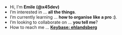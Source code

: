 - Hi, I’m **Emile (@x45dev)**
- I’m interested in ... **all the things**.  
- I’m currently learning ... **how to organise like a pro :)**.  
- I’m looking to collaborate on ... **you tell me**?  
- How to reach me ... **[Keybase: ehlandsberg](https://keybase.io/ehlandsberg)**

<!---
x45dev/x45dev is a ✨ special ✨ repository because its `README.md` (this file) appears on your GitHub profile.
You can click the Preview link to take a look at your changes.
--->
